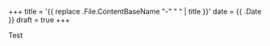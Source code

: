 +++
title = '{{ replace .File.ContentBaseName "-" " " | title }}'
date = {{ .Date }}
draft = true
+++

Test